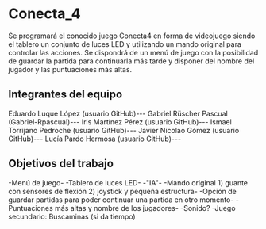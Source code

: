 # Conecta_4

Se programará el conocido juego Conecta4 en forma de videojuego siendo el tablero un conjunto de luces LED y utilizando un mando original para controlar las acciones. Se dispondrá de un menú de juego con la posibilidad de guardar la partida para continuarla más tarde y disponer del nombre del jugador y las puntuaciones más altas.

## Integrantes del equipo 

Eduardo Luque López (usuario GitHub)---
Gabriel Rüscher Pascual (Gabriel-Rpascual)---
Iris Martínez Pérez (usuario GitHub)---
Ismael Torrijano Pedroche (usuario GitHub)---
Javier Nicolao Gómez (usuario GitHub)---
Lucía Pardo Hermosa (usuario GitHub)---

## Objetivos del trabajo

-Menú de juego-
-Tablero de luces LED-
-"IA"-
-Mando original 1) guante con sensores de flexión 
                2) joystick y pequeña estructura-
-Opción de guardar partidas para poder continuar una partida en otro momento-
-Puntuaciones más altas y nombre de los jugadores-
-Sonido?
-Juego secundario: Buscaminas (si da tiempo)
